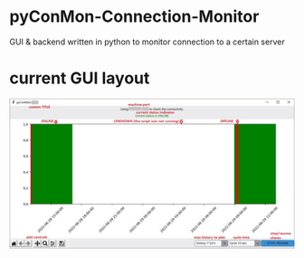 # pyConMon-Connection-Monitor
GUI &amp; backend written in python to monitor connection to a certain server

# current GUI layout

![](readMe_res/GUI_layout.jpg)
